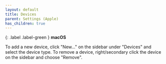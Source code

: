 ```yaml
---
layout: default
title: Devices
parent: Settings (Apple)
has_children: true
---
```

{: .label .label-green }
**macOS**

To add a new device, click "New..." on the sidebar under "Devices" and select the device type. To remove a device, right/secondary click the device on the sidebar and choose "Remove".
